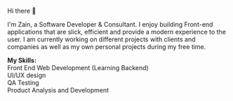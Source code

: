 Hi there 👋

I'm Zain, a Software Developer & Consultant. I enjoy building Front-end applications that are slick, efficient and provide a modern experience to the user. I am currently working on different projects with clients and companies as well as my own personal projects during my free time.

<b>My Skills:</b> <br>
Front End Web Development (Learning Backend) <br>
UI/UX design <br>
QA Testing <br>
Product Analysis and Development <br>


